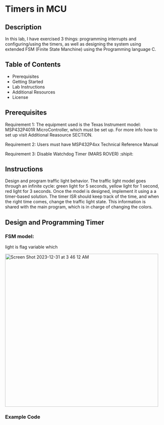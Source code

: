 # Timers in MCU

## Description

In this lab, I have exercised 3 things: programming interrupts and configuring/using the
timers, as well as designing the system using extended FSM (Finite State Manchine) using the Programming language C. 

## Table of Contents

- Prerequisites 
- Getting Started
- Lab Instructions
- Additional Resources
- License

## Prerequisites

Requirement 1: The equipment used is the Texas Instrument model: MSP432P401R MicroController, which must be set up. For more info how to set up visit Additional Reasource SECTION. 

Requirement 2: Users must have MSP432P4xx Technical Reference Manual

Requirement 3: Disable Watchdog Timer (MARS ROVER) :shipit:

## Instructions

Design and program traffic light behavior. The traffic light
model goes through an infinite cycle: green light for 5 seconds, yellow light for 1
second, red light for 3 seconds. Once the model is designed, implement it using a
a timer-based solution. The timer ISR should keep track of the time, and when the
right time comes, change the traffic light state. This information is shared with the
main program, which is in charge of changing the colors.

## Design and Programming Timer 

### FSM model:
light is flag variable which 

<img width="500" alt="Screen Shot 2023-12-31 at 3 46 12 AM" src="https://github.com/aryanhuqkhan/SimpleTrafficLight_MCU/assets/146489368/6b5d0024-f78b-4a81-a19f-56a029920db4">

### Example Code

```
```





















